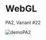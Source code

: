 # WebGL

PA2, Variant #22


![demoPA2](https://github.com/MykolaFurmanchuk/MSVR_Practic/assets/57373412/eba483d1-7542-4c61-8218-4aae7d991ab2)


